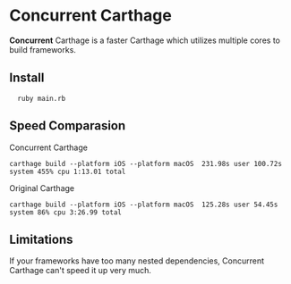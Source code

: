 # Concurrent Carthage

**Concurrent** Carthage is a faster Carthage which utilizes multiple cores to build frameworks.

## Install
```   ruby main.rb  ``` 


## Speed Comparasion
Concurrent Carthage
```
carthage build --platform iOS --platform macOS  231.98s user 100.72s system 455% cpu 1:13.01 total
```

Original Carthage
```
carthage build --platform iOS --platform macOS  125.28s user 54.45s system 86% cpu 3:26.99 total
```

## Limitations
If your frameworks have too many nested dependencies, Concurrent Carthage can't speed it up very much.
